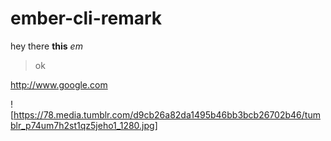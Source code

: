 # ember-cli-remark

hey there **this** *em*

> ok

http://www.google.com

![https://78.media.tumblr.com/d9cb26a82da1495b46bb3bcb26702b46/tumblr_p74um7h2st1qz5jeho1_1280.jpg]
